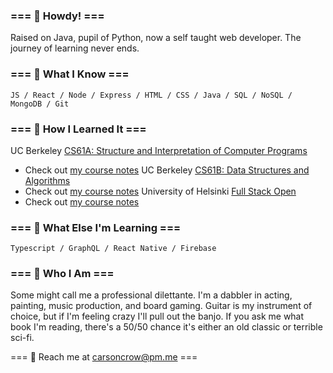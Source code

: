 ### === 🤠 Howdy! === 
Raised on Java, pupil of Python, now a self taught web developer. The journey of learning never ends.

### === 🦉 What I Know  ===
`JS / React / Node / Express / HTML / CSS / Java / SQL / NoSQL / MongoDB / Git`

### === 🐢 How I Learned It ===
UC Berkeley [CS61A: Structure and Interpretation of Computer Programs](https://inst.eecs.berkeley.edu/~cs61a/fa20/) 
- Check out [my course notes](https://github.com/shrimpactivity/cs61a)
UC Berkeley [CS61B: Data Structures and Algorithms](https://sp21.datastructur.es/)
- Check out [my course notes](https://github.com/shrimpactivity/cs61b)
University of Helsinki [Full Stack Open](https://fullstackopen.com/en/)
- Check out [my course notes](https://github.com/shrimpactivity/full-stack-open)

### === 🐀 What Else I'm Learning ===
`Typescript / GraphQL / React Native / Firebase` 

### === 🦀 Who I Am ===
Some might call me a professional dilettante. I'm a dabbler in acting, painting, music production, and board gaming. Guitar is my instrument of choice, but if I'm feeling crazy I'll pull out the banjo. If you ask me what book I'm reading, there's a 50/50 chance it's either an old classic or terrible sci-fi.  

=== 🐝 Reach me at [carsoncrow@pm.me](mailto:carsoncrow@pm.me) ===

